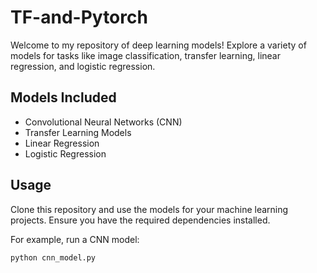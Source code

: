 # TF-and-Pytorch
Welcome to my repository of deep learning models! Explore a variety of models for tasks like image classification, transfer learning, linear regression, and logistic regression.

## Models Included

- Convolutional Neural Networks (CNN)
- Transfer Learning Models
- Linear Regression
- Logistic Regression

## Usage

Clone this repository and use the models for your machine learning projects. Ensure you have the required dependencies installed.

For example, run a CNN model:

```bash
python cnn_model.py
